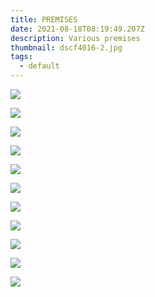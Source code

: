 ```yaml
---
title: PREMISES
date: 2021-08-18T08:19:49.207Z
description: Various premises
thumbnail: dscf4016-2.jpg
tags:
  - default
---
```

![](4.jpg)

![](5.jpg)

![](8.jpg)

![](11.jpg)

![](12.jpg)

![](13.jpg)

![](9.jpg)

![](10.jpg)

![](3.jpg)

![](2.jpg)

![](1.jpg)

![]()